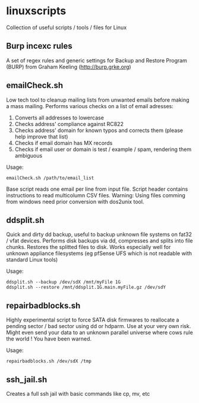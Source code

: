 # linuxscripts
Collection of useful scripts / tools / files for Linux

## Burp incexc rules
A set of regex rules and generic settings for Backup and Restore Program (BURP) from Graham Keeling (http://burp.grke.org)

## emailCheck.sh

Low tech tool to cleanup mailing lists from unwanted emails before making a mass mailing.
Performs various checks on a list of email adresses:

1. Converts all addresses to lowercase
2. Checks address' compliance against RC822
3. Checks address' domain for known typos and corrects them (please help improve that list)
4. Checks if email domain has MX records
5. Checks if email user or domain is test / example / spam, rendering them ambiguous

Usage:
```
emailCheck.sh /path/to/email_list
```

Base script reads one email per line from input file. Script header contains instructions to read multicolumn CSV files.
Warning: Using files comming from windows need prior conversion with dos2unix tool. 

## ddsplit.sh

Quick and dirty dd backup, useful to backup unknown file systems on fat32 / vfat devices.
Performs disk backups via dd, compresses and splits into file chunks.
Restores the splitted files to disk.
Works especially well for unknown appliance filesystems (eg pfSense UFS which is not readable with standard Linux tools)

Usage:
```
ddsplit.sh --backup /dev/sdX /mnt/myFile 1G
ddsplit.sh --restore /mnt/ddsplit.1G.main.myFile.gz /dev/sdY
```
## repairbadblocks.sh

Highly experimental script to force SATA disk firmwares to reallocate a pending sector / bad sector using dd or hdparm.
Use at your very own risk. Might even send your data to an unknown parallel universe where cows rule the world ! You have been warned.

Usage:

```
repairbadblocks.sh /dev/sdX /tmp
```

## ssh_jail.sh
Creates a full ssh jail with basic commands like cp, mv, etc

